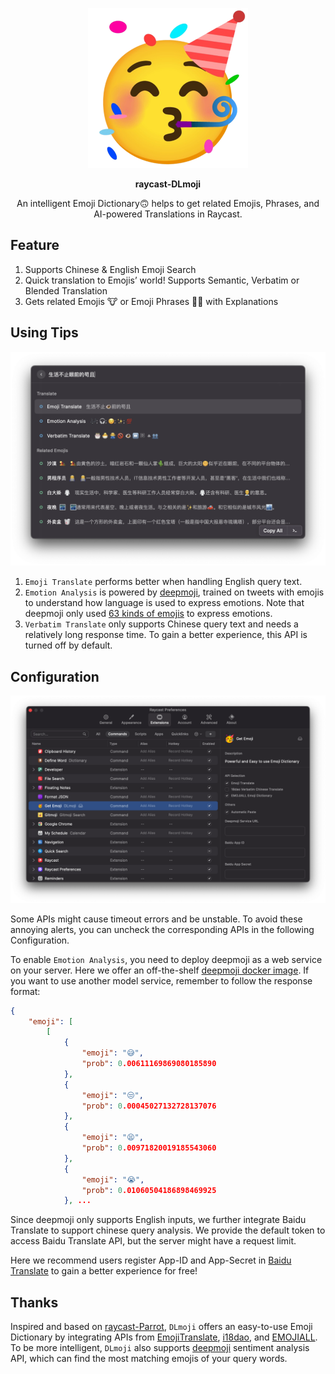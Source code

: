 <p align="center">
  <img src="./assets/dlmoji-icon.png" width="256"/>
</p>
<p align="center">
  <strong>raycast-DLmoji</strong>
</p>
<p align="center">An intelligent Emoji Dictionary🙃 helps to get related Emojis, Phrases, and AI-powered Translations in Raycast.</p>

## Feature

1. Supports Chinese & English Emoji Search
2. Quick translation to Emojis’ world! Supports Semantic, Verbatim or Blended Translation
3. Gets related Emojis 🐮 or Emoji Phrases 🐂🍺 with Explanations

## Using Tips

![Main Panel](./assets/Main-Panel.png)

1. `Emoji Translate` performs better when handling English query text.
2. `Emotion Analysis` is powered by [deepmoji](https://github.com/bfelbo/DeepMoji), trained on tweets with emojis to understand how language is used to express emotions. Note that deepmoji only used [63 kinds of emojis](https://github.com/bfelbo/DeepMoji/blob/master/emoji_overview.png) to express emotions.
3. `Verbatim Translate` only supports Chinese query text and needs a relatively long response time. To gain a better experience, this API is turned off by default.

## Configuration

![Config Panel](./assets/Config-Panel.png)

Some APIs might cause timeout errors and be unstable. To avoid these annoying alerts, you can uncheck the corresponding APIs in the following Configuration.

To enable `Emotion Analysis`, you need to deploy deepmoji as a web service on your server. Here we offer an off-the-shelf [deepmoji docker image](https://hub.docker.com/r/thandaanda/deepmoji). If you want to use another model service, remember to follow the response format:

```json
{
    "emoji": [
        [
            {
                "emoji": "😅",
                "prob": 0.00611169869080185890
            },
            {
                "emoji": "😒",
                "prob": 0.00045027132728137076
            },
            {
                "emoji": "😫",
                "prob": 0.00971820019185543060
            },
            {
                "emoji": "😭",
                "prob": 0.01060504186898469925
            }, ...
```

Since deepmoji only supports English inputs, we further integrate Baidu Translate to support chinese query analysis. We provide the default token to access Baidu Translate API, but the server might have a request limit. 

Here we recommend users register App-ID and App-Secret in [Baidu Translate](https://fanyi-api.baidu.com/api/trans/product/prodinfo) to gain a better experience for free!

## Thanks

Inspired and based on [raycast-Parrot](https://github.com/Haojen/raycast-Parrot), `DLmoji` offers an easy-to-use Emoji Dictionary by integrating APIs from [EmojiTranslate](https://emojitranslate.com/), [i18dao](https://zhongwenzidian.18dao.cn/to-emoji), and [EMOJIALL](https://www.emojiall.com/). To be more intelligent, `DLmoji` also supports [deepmoji](https://github.com/bfelbo/DeepMoji) sentiment analysis API, which can find the most matching emojis of your query words.
